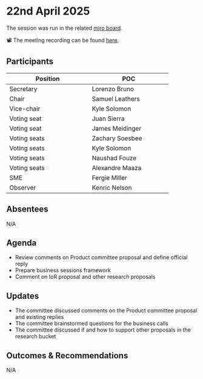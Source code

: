 # 22nd April 2025

The session was run in the related [miro board](https://miro.com/app/board/uXjVKro_lxs=/).&#x20;

📽️ The meeting recording can be found [here](https://drive.google.com/file/d/1JsMi9SRlik6SH3ben2N10J_pTlL_VpER/view?usp=sharing).

## Participants

<table><thead><tr><th width="202">Position</th><th width="194">POC</th></tr></thead><tbody><tr><td>Secretary</td><td>Lorenzo Bruno</td></tr><tr><td>Chair</td><td>Samuel Leathers</td></tr><tr><td>Vice-chair</td><td>Kyle Solomon</td></tr><tr><td>Voting seat</td><td>Juan Sierra</td></tr><tr><td>Voting seat</td><td>James Meidinger</td></tr><tr><td>Voting seats</td><td>Zachary Soesbee</td></tr><tr><td>Voting seats</td><td>Kyle Solomon</td></tr><tr><td>Voting seats</td><td>Naushad Fouze </td></tr><tr><td>Voting seats</td><td>Alexandre Maaza</td></tr><tr><td>SME</td><td>Fergie Miller</td></tr><tr><td>Observer</td><td>Kenric Nelson</td></tr></tbody></table>

## Absentees

N/A

## Agenda

* Review comments on Product committee proposal and define official reply
* Prepare business sessions framework
* Comment on IoR proposal and other research proposals

## Updates

* The committee discussed comments on the Product committee proposal and existing replies
* The committee brainstormed questions for the business calls
* The committee discussed if and how to support other proposals in the research bucket

## Outcomes & Recommendations

N/A
